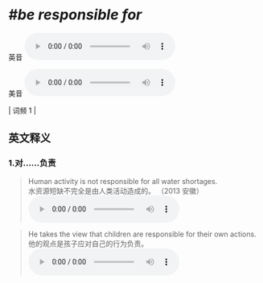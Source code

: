# ***\#be responsible for*** 
英音
<audio src="./media/be responsible for1_AAC.aac" controls="controls"></audio>

美音
<audio src="./media/be responsible for2_AAC.aac" controls="controls"></audio>



| 词频 1 |  

英文释义
---
### 1.**对……负责**  

 > Human activity is not responsible for all water shortages.  
 > 水资源短缺不完全是由人类活动造成的。  （2013 安徽）  
<audio src="./media/Human activity is not responsible_AAC.aac" controls="controls"></audio>

 > He takes the view that children are responsible for their own actions.  
 > 他的观点是孩子应对自己的行为负责。    
<audio src="./media/He takes the view that children are responsibl_AAC.aac" controls="controls"></audio>


